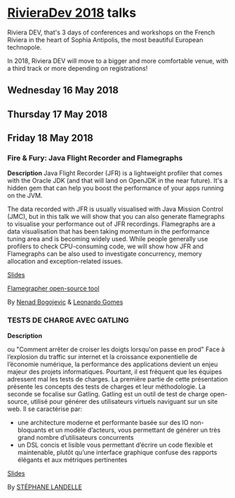 # [RivieraDev 2018](http://rivieradev.fr) talks
Riviera DEV, that's 3 days of conferences and workshops on the French Riviera in the heart of Sophia Antipolis, the most beautiful European technopole.

In 2018, Riviera DEV will move to a bigger and more comfortable venue, with a third track or more depending on registrations!

## Wednesday 16 May 2018

## Thursday 17 May 2018

## Friday 18 May 2018

### Fire & Fury: Java Flight Recorder and Flamegraphs
**Description**
Java Flight Recorder (JFR) is a lightweight profiler that comes with the Oracle JDK (and that will land on OpenJDK in the near future). It's a hidden gem that can help you boost the performance of your apps running on the JVM.

The data recorded with JFR is usually visualised with Java Mission Control (JMC), but in this talk we will show that you can also generate flamegraphs to visualise your performance out of JFR recordings. Flamegraphs are a data visualisation that has been taking momentum in the performance tuning area and is becoming widely used. While people generally use profilers to check CPU-consuming code, we will show how JFR and Flamegraphs can be also used to investigate concurrency, memory allocation and exception-related issues.

[Slides](https://www.slideshare.net/secret/mpuAbsPAD7SM2D)

[Flamegrapher open-source tool](https://github.com/flamegrapher/flamegrapher)

By [Nenad Bogojevic](https://twitter.com/NenadBo) & [Leonardo Gomes](https://twitter.com/lgomes)

### TESTS DE CHARGE AVEC GATLING
**Description**

ou "Comment arrêter de croiser les doigts lorsqu'on passe en prod"
Face à l’explosion du traffic sur internet et la croissance exponentielle de l’économie numérique, la performance des applications devient un enjeu majeur des projets informatiques.
Pourtant, il est fréquent que les équipes adressent mal les tests de charges.
La première partie de cette présentation présente les concepts des tests de charges et leur méthodologie.
La seconde se focalise sur Gatling. Gatling est un outil de test de charge open-source, utilisé pour générer des utilisateurs virtuels naviguant sur un site web.
Il se caractérise par:
* une architecture moderne et performante basée sur des IO non-bloquants et un modèle d’acteurs, vous permettant de générer un très grand nombre d’utilisateurs concurrents
* un DSL concis et lisible vous permettant d’écrire un code flexible et maintenable, plutôt qu’une interface graphique confuse
des rapports élégants et aux métriques pertinentes

[Slides](https://www.slideshare.net/slandelle/gatling-riviera-dev)

By [STÉPHANE LANDELLE](http://rivieradev.fr/orateur/283)
